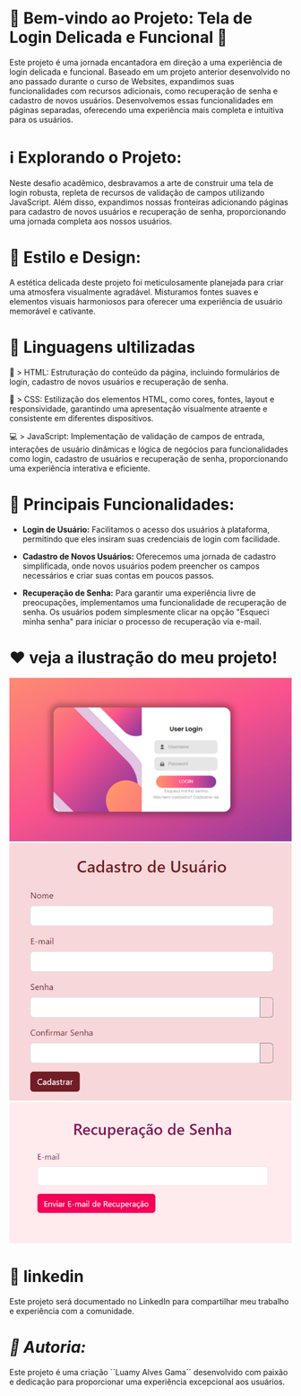
# 🌸 Bem-vindo ao Projeto: Tela de Login Delicada e Funcional 🚀

Este projeto é uma jornada encantadora em direção a uma experiência de login delicada e funcional. Baseado em um projeto anterior desenvolvido no ano passado durante o curso de Websites, expandimos suas funcionalidades com recursos adicionais, como recuperação de senha e cadastro de novos usuários. Desenvolvemos essas funcionalidades em páginas separadas, oferecendo uma experiência mais completa e intuitiva para os usuários.

# ℹ️ Explorando o Projeto:
Neste desafio acadêmico, desbravamos a arte de construir uma tela de login robusta, repleta de recursos de validação de campos utilizando JavaScript. Além disso, expandimos nossas fronteiras adicionando páginas para cadastro de novos usuários e recuperação de senha, proporcionando uma jornada completa aos nossos usuários.

# 🎨 Estilo e Design:
A estética delicada deste projeto foi meticulosamente planejada para criar uma atmosfera visualmente agradável. Misturamos fontes suaves e elementos visuais harmoniosos para oferecer uma experiência de usuário memorável e cativante.

# 🧩 Linguagens ultilizadas

🔧 > HTML: Estruturação do conteúdo da página, incluindo formulários de login, cadastro de novos usuários e recuperação de senha.

🎨 > CSS: Estilização dos elementos HTML, como cores, fontes, layout e responsividade, garantindo uma apresentação visualmente atraente e consistente em diferentes dispositivos.

💻 > JavaScript: Implementação de validação de campos de entrada, interações de usuário dinâmicas e lógica de negócios para funcionalidades como login, cadastro de usuários e recuperação de senha, proporcionando uma experiência interativa e eficiente.


# 🔐 Principais Funcionalidades:

- **Login de Usuário:** Facilitamos o acesso dos usuários à plataforma, permitindo que eles insiram suas credenciais de login com facilidade.

- **Cadastro de Novos Usuários:** Oferecemos uma jornada de cadastro simplificada, onde novos usuários podem preencher os campos necessários e criar suas contas em poucos passos.

- **Recuperação de Senha:** Para garantir uma experiência livre de preocupações, implementamos uma funcionalidade de recuperação de senha. Os usuários podem simplesmente clicar na opção "Esqueci minha senha" para iniciar o processo de recuperação via e-mail.

# ❤️ veja a ilustração do meu projeto!
![longin2](img/login.png)
![longin2](img/cadas.png)
![longin2](img/rec.png)

# 🎉 linkedin
Este projeto será documentado no LinkedIn para compartilhar meu trabalho e experiência com a comunidade.

# *📝 Autoria:*
Este projeto é uma criação ´´Luamy Alves Gama´´ desenvolvido com paixão e dedicação para proporcionar uma experiência excepcional aos usuários.